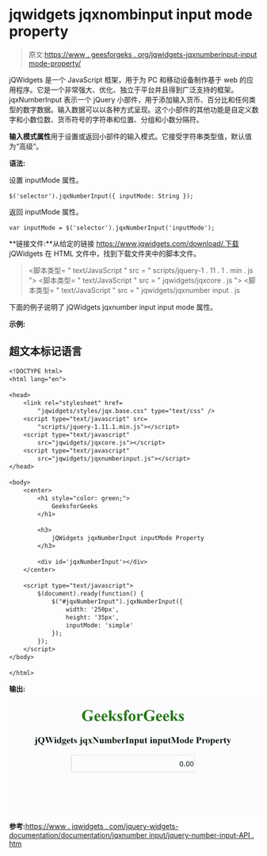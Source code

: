 # jqwidgets jqxnombinput input mode property

> 原文:[https://www . geesforgeks . org/jqwidgets-jqxnumberinput-input mode-property/](https://www.geeksforgeeks.org/jqwidgets-jqxnumberinput-inputmode-property/)

jQWidgets 是一个 JavaScript 框架，用于为 PC 和移动设备制作基于 web 的应用程序。它是一个非常强大、优化、独立于平台并且得到广泛支持的框架。jqxNumberInput 表示一个 jQuery 小部件，用于添加输入货币、百分比和任何类型的数字数据。输入数据可以以各种方式呈现。这个小部件的其他功能是自定义数字和小数位数、货币符号的字符串和位置、分组和小数分隔符。

**输入模式属性**用于设置或返回小部件的输入模式。它接受字符串类型值，默认值为“高级”。

**语法:**

设置 inputMode 属性。

```
$('selector').jqxNumberInput({ inputMode: String });
```

返回 inputMode 属性。

```
var inputMode = $('selector').jqxNumberInput('inputMode');
```

**链接文件:**从给定的链接 https://www.jqwidgets.com/download/.下载 jQWidgets 在 HTML 文件中，找到下载文件夹中的脚本文件。

> <link rel="”stylesheet”" href="”jqwidgets/styles/jqx.base.css”" type="”text/css”">
> <脚本类型= " text/JavaScript " src = " scripts/jquery-1 . 11 . 1 . min . js "></脚本类型>
> <脚本类型= " text/JavaScript " src = " jqwidgets/jqxcore . js "></脚本类型>
> <脚本类型= " text/JavaScript " src = " jqwidgets/jqxnumber input . js

下面的例子说明了 jQWidgets jqxnumber input input mode 属性。

**示例:**

## 超文本标记语言

```
<!DOCTYPE html>
<html lang="en">

<head>
    <link rel="stylesheet" href=
        "jqwidgets/styles/jqx.base.css" type="text/css" />
    <script type="text/javascript" src=
        "scripts/jquery-1.11.1.min.js"></script>
    <script type="text/javascript" 
        src="jqwidgets/jqxcore.js"></script>
    <script type="text/javascript" 
        src="jqwidgets/jqxnumberinput.js"></script>
</head>

<body>
    <center>
        <h1 style="color: green;">
            GeeksforGeeks
        </h1>

        <h3>
            jQWidgets jqxNumberInput inputMode Property
        </h3>

        <div id='jqxNumberInput'></div>
    </center>

    <script type="text/javascript">
        $(document).ready(function() {
            $("#jqxNumberInput").jqxNumberInput({
                width: '250px',
                height: '35px',
                inputMode: 'simple'
            });
        });
    </script>
</body>

</html>
```

**输出:**

![](img/2a39c92189d6af9fbc0c6556d7a3f5f3.png)

**参考:**[https://www . jqwidgets . com/jquery-widgets-documentation/documentation/jqxnumber input/jquery-number-input-API . htm](https://www.jqwidgets.com/jquery-widgets-documentation/documentation/jqxnumberinput/jquery-number-input-api.htm)